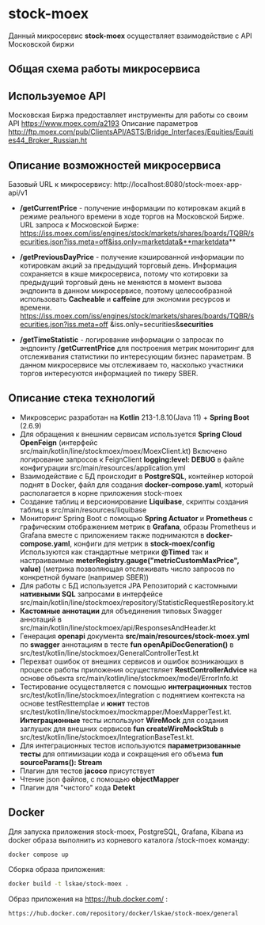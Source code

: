 # stock-moex
Данный микросервис **stock-moex** осуществляет взаимодействие с API Московской биржи

## Общая схема работы микросервиса


## Используемое API
Московская Биржа предоставляет инструменты для работы со своим API https://www.moex.com/a2193
Описание параметров http://ftp.moex.com/pub/ClientsAPI/ASTS/Bridge_Interfaces/Equities/Equities44_Broker_Russian.ht
## Описание возможностей микросервиса
Базовый URL к микросервису: http://localhost:8080/stock-moex-app-api/v1
- **/getCurrentPrice** - получение информации по котировкам акций в режиме реального времени в ходе торгов на Московской Бирже.
  URL запроса к Московской Бирже:
  https://iss.moex.com/iss/engines/stock/markets/shares/boards/TQBR/securities.json?iss.meta=off&iss.only=marketdata&**marketdata**
- **/getPreviousDayPrice** - получение кэшированной информации по котировкам акций за предыдущий торговый день.
  Информация сохраняется в кэше микросервиса, потому что котировки за предыдущий торговый день не меняются в момент вызова эндпоинта в данном микросервисе, поэтому целесообразной использовать **Cacheable** и **caffeine** для экономии ресурсов и времени.
  https://iss.moex.com/iss/engines/stock/markets/shares/boards/TQBR/securities.json?iss.meta=off &iss.only=securities&**securities**

- **/getTimeStatistic** - логирование информации о запросах по эндпоинту **/getCurrentPrice** для построения метрик мониторинг для отслеживания статистики по интересующим бизнес параметрам. В данном микросервисе мы отслеживаем то, насколько участники торгов интересуются информацией по тикеру SBER.

## Описание стека технологий
- Микровсерис разработан на **Kotlin** 213-1.8.10(Java 11) + **Spring Boot** (2.6.9)
- Для обращения к внешним сервисам используется **Spring Cloud OpenFeign** (интерфейс src/main/kotlin/line/stockmoex/moex/MoexClient.kt)
  Включено логирование запросов к FeignClient **logging:level: DEBUG** в файле конфигурации src/main/resources/application.yml
- Взаимодействие с БД происходит в  **PostgreSQL**, контейнер которой поднят в Docker, файл для создания **docker-compose.yaml**, который располагается в корне приложения stock-moex
- Создание таблиц и версионирование **Liquibase**, скрипты создания таблиц в src/main/resources/liquibase
- Мониторинг Spring Boot c помощью **Spring Actuator** и **Prometheus** с графическим отображением метрик в **Grafana**, образы Prometheus и Grafana вместе с приложением также поднимаются в **docker-compose.yaml**, конфиги для метрик в **stock-moex/config**
  Используются как стандартные метрики **@Timed** так и настраиваимые **meterRegistry.gauge("metricCustomMaxPrice", value)** (метрика позволяющая отслеживать число запросов по конкретной бумаге (например SBER))
- Для работы с БД используется JPA Репозиторий с кастомными **нативными SQL** запросами в интерфейсе src/main/kotlin/line/stockmoex/repository/StatisticRequestRepository.kt
- **Кастомные аннотации** для объединения типовых Swagger аннотаций в src/main/kotlin/line/stockmoex/api/ResponsesAndHeader.kt
- Генерация **openapi** документа **src/main/resources/stock-moex.yml** по **swagger** аннотациям в тесте **fun openApiDocGeneration()** в src/test/kotlin/line/stockmoex/GeneralControllerTest.kt
- Перехват ошибок от внешних сервисов и ошибок возникающих в процессе работы приложения осуществляет **RestControllerAdvice** на основе объекта src/main/kotlin/line/stockmoex/model/ErrorInfo.kt
- Тестирование осуществляется с помощью **интеграционных** тестов src/test/kotlin/line/stockmoex/integration с поднятием контекста на основе  testResttemplae и **юнит** тестов src/test/kotlin/line/stockmoex/mockmapper/MoexMapperTest.kt.
  **Интеграционные** тесты используют **WireMock** для создания заглушек для внешних сервисов **fun createWireMockStub** в src/test/kotlin/line/stockmoex/IntegrationBaseTest.kt.
- Для интеграционных тестов используются **параметризованные тесты** для оптимизации кода и сокращения его объема **fun sourceParams(): Stream<Arguments>**
- Плагин для тестов **jacoco** присутствует
- Чтение json файлов, с помощью **objectMapper**
- Плагин для "чистого" кода **Detekt**


## Docker

Для запуска приложения stock-moex, PostgreSQL, Grafana, Kibana из docker образа выполнить из корневого каталога /stock-moex команду:

```sh
docker compose up
```
Сборка образа приложения:
```sh
docker build -t lskae/stock-moex .
```
Образ приложения на https://hub.docker.com/ :
```sh
https://hub.docker.com/repository/docker/lskae/stock-moex/general
```